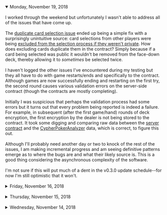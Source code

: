 <details open>
<summary>Monday, November 19, 2018</summary>
<br/>
I worked through the weekend but unfortunately I wasn't able to address all of the issues that have come up.<br/>
<br/>
The <a href="https://github.com/monicanagent/cypherpoker.js/issues/4">duplicate card selection issue</a> ended up being a simple fix with a surprisingly unintuitive source: card selections from other players were being <a href="https://github.com/monicanagent/cypherpoker.js/blob/485c7639e820d1ee6db5de5d825d690a09640b2b/src/web/scripts/CypherPokerGame.js#L2096">excluded from the selection process if they weren't private</a>. How does excluding cards duplicate them in the contract? Simply because if a card being selected was public it wouldn't be removed from the face-down deck, thereby allowing it to <i>sometimes</i> be selected twice.<br/>
<br/>
I haven't logged the other issues I've encountered during my testing but they all have to do with game restarts/ends and specifically to the contract. Although games are now successfully ending and restarting on the first try, the second round causes various validation errors on the server-side contract (though the contracts are mostly completing).<br/>
<br/>
Initially I was suspicious that perhaps the validation process had some errors but it turns out that every problem being reported is indeed a failure. For example, in subsequent (after the first game/hand) rounds of deck encryption, the first encryption by the dealer is not being stored to the contract. It took some digging and comparing raw data between the <a href="https://github.com/monicanagent/cypherpoker.js/blob/master/src/server/api/CP_SmartContract.js">server contract</a> and the <a href="https://github.com/monicanagent/cypherpoker.js/blob/master/src/web/scripts/CypherPokerAnalyzer.js">CypherPokerAnalyzer</a> data, which is correct, to figure this out.<br/>
<br/>
Although I'll probably need another day or two to knock of the rest of the issues, I am making incremental progress and am seeing definitive patterns emerge as to where the bugs are and what their likely source is. This is a good thing considering the asynchronous complexity of the software.<br/>
<br/>
I'm not sure if this will put much of a dent in the v0.3.0 update schedule--for now I'm still optimistic that it won't.
</details>

<br/>

<details>
<summary>Friday, November 16, 2018</summary>
<br/>
It appears that issue <a href="https://github.com/monicanagent/cypherpoker.js/issues/4">#4</a> is now fixed; I only need to test more extensively with different combinations of players and timings (restart immediately at end of game, restart after brief delay, restart with/without switching browser tabs, etc.)<br/>
<br/>
Issue <a href="https://github.com/monicanagent/cypherpoker.js/issues/7">#7</a> (player timeout continues beyond the end of the game), is still appearing but I should also be able to address it shortly as there are only a limited number of possible causes for it: a "gameend" event is not being dispatched (unlikely), the listeners for the event are being removed before being dispatched (more likely), an unhandled exception is being thrown during the processing of the event (also quite likely).<br/>
<br/>
I've noted that in some instances it's only the user interface that's reporting the timeout (it's not being reported to the contract), which is enouraging because it suggests that the issue may be limited mostly to the <a href="https://github.com/monicanagent/cypherpoker.js/blob/master/src/web/scripts/CypherPokerUI.js">CypherPokerUI</a> class.<br/>
<br/>
I was hoping to have these fixes already in place today but I'm quite close and should have them in place by the end of this weekend which means I'll be on track for v0.3.0 (the user interface upgrade).
</details>

<br/>

<details>
<summary>Thursday, November 15, 2018</summary>
<br/>
Today I'm addressing the inverse of yesterday's issue; namely, the certain data structures such as the players array are captured <i>too</i> early in the creation of a contract when restarting the game.<br/>
<br/>
Essentially what happens is that information such as this array, along with included data such as the keychains, is captured in a new <a href="https://github.com/monicanagent/cypherpoker.js/blob/master/src/web/scripts/CypherPokerContract.js">CypherPokerContract</a> instance before the data is generated. This causes a mismatch between the received contract, as generated by the dealer, and the local (in-game) data when comparing values like the shared prime modulus.<br/>
<br/>
It looks like I'm the right track to resolving this issue and any similar issues that might appear subsequently. After these fixes are in place I'll re-enable the <a href="https://github.com/monicanagent/cypherpoker.js/blob/master/src/web/scripts/CypherPokerAnalyzer.js">CypherPokerAnalyzer</a>, which is currently disabled (to minimize any additional post-game issues), and with that version 0.2.3 will be ready for the UI updates slated for version 0.3.0
</details>

<br/>

<details>
<summary>Wednesday, November 14, 2018</summary>
<br/>
One of the surprising problems addressed as part of the fix for issues #4 and #7 was that the EventDispatcher was not differentiating between functions in unique instances of classes (such as CypherPokerContract). As a result, events dispatched for an old instance (on game restart) would be received by a new one and vice versa. This may still be a problem moving forward and will need to be examined in greater detail.<br/>
<br/>
The next issue to be looked at was the contract data comparison within the CypherPokerContract class. One of the major causes of this was the inclusion of internal object properties such as the standard <code>toString</code> function which would not appear in contract data returned from the server. Because the server and local contract structures didn't match, further actions wouldn't be processed (as expected). Changes were made to bypass any <code>function</code> types during property comparison.<br/>
<br/>
Following this, I noted that event listeners in the CypherPokerContract class were all being added and removed together -- both game and P2P message listeners. While game event listeners were being handled at the correct time, the contract still needed to listen for "update" messages in order to fully complete. These two listener types were split up and inserted at the appropriate points in the code.<br/>
<br/>
In addition to this I observed that the server was registering contracts under incorrect dealers on subsequent rounds. After closer examination it became clear that this was happening because the associated table information was not being updated. While this was not an issue in the client, the server used the table information to determine player roles such as the dealer so on a restart (with a new dealer), the server would mis-register the contract to the old dealer. This has been updated and roles now appear to be handled correctly.<br/>
<br/>
The previous problem also appeared to a lesser degree in the client because data such as the players array and table object were not isolated between the contract and the game. In other words, the contract was using some of the game's data even after the game had ended and that data was subsequently updated (i.e. no longer correct for the contract). This data was added as internal copies within the CypherPokerContract instance so that it can complete in the background while a new hand (with updated data) begins.<br/>
<br/>
The game is now able to complete a full game (hand), but is not continuing past the point where a new contract is registered by the next dealer--no "agree" action is being processed by the other players. This is where I'm currently focusing my attention and I'm expecting subsequent actions to work correctly if this initial action can be successfully processed.
</details>
